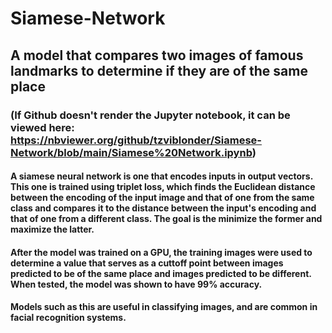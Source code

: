 # Siamese-Network
## A model that compares two images of famous landmarks to determine if they are of the same place
### (If Github doesn't render the Jupyter notebook, it can be viewed here: https://nbviewer.org/github/tzviblonder/Siamese-Network/blob/main/Siamese%20Network.ipynb)

#### A siamese neural network is one that encodes inputs in output vectors. This one is trained using triplet loss, which finds the Euclidean distance between the encoding of the input image and that of one from the same class and compares it to the distance between the input's encoding and that of one from a different class. The goal is the minimize the former and maximize the latter. 

#### After the model was trained on a GPU, the training images were used to determine a value that serves as a cuttoff point between images predicted to be of the same place and images predicted to be different. When tested, the model was shown to have 99% accuracy.

#### Models such as this are useful in classifying images, and are common in facial recognition systems.
